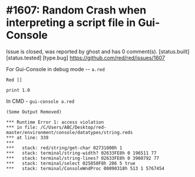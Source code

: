 
#1607: Random Crash when interpreting a script file in Gui-Console
================================================================================
Issue is closed, was reported by ghost and has 0 comment(s).
[status.built] [status.tested] [type.bug]
<https://github.com/red/red/issues/1607>

For Gui-Console in debug mode --
`a.red`

```
Red []

print 1.0
```

In CMD - `gui-console a.red`

```
(Some Output Removed)

*** Runtime Error 1: access violation
*** in file: /C/Users/ABC/Desktop/red-master/environment/console/datatypes/string.reds
*** at line: 339
***
***   stack: red/string/get-char 02731000h 1
***   stack: terminal/string-width? 02633FE8h 0 196511 77
***   stack: terminal/string-lines? 02633FE8h 0 3960792 77
***   stack: terminal/select 025850F8h 286 5 true
***   stack: terminal/ConsoleWndProc 00090318h 513 1 5767454
```




